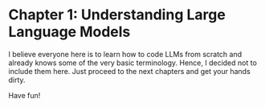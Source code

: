 # Chapter 1: Understanding Large Language Models

I believe everyone here is to learn how to code LLMs from scratch and already knows some of the very basic terminology. Hence, I decided not to include them here. Just proceed to the next chapters and get your hands dirty.

Have fun!